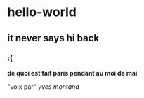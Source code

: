 # hello-world
## it never says hi back
### :(

**de quoi est fait paris pendant au moi de mai**

"voix par" *yves montand*

